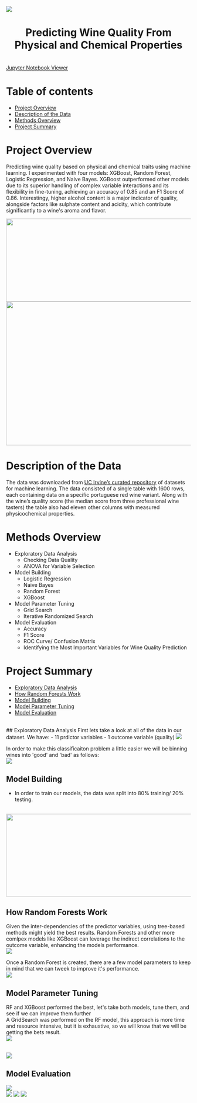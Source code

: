 <img src="images/title_photo.jpg" style>
<h1 align="center">Predicting Wine Quality From Physical and Chemical Properties</h1>

<br>
<a href="https://nbviewer.org/github/BrianMillerS/wine_quality_classification/blob/main/wine_score_classification.ipynb" target="_blank">Jupyter Notebook Viewer</a>
<br>

# Table of contents
- [Project Overview](#Project-Overview)
- [Description of the Data](#Description-of-the-Data)
- [Methods Overview](#methods-overview)
- [Project Summary](#project-summary)

# Project Overview
Predicting wine quality based on physical and chemical traits using machine learning. I experimented with four models: XGBoost, Random Forest, Logistic Regression, and Naive Bayes. XGBoost outperformed other models due to its superior handling of complex variable interactions and its flexibility in fine-tuning, achieving an accuracy of 0.85 and an F1 Score of 0.86. Interestingy, higher alcohol content is a major indicator of quality, alongside factors like sulphate content and acidity, which contribute significantly to a wine's aroma and flavor.

<img src="images/results_summary_table.png" width="532" height="225">
<img src="images/XGB_gain.png" width="532" height="391">

# Description of the Data
The data was downloaded from <a href="https://archive.ics.uci.edu/dataset/186/wine+quality" target="_blank">UC Irvine’s curated repository</a> of datasets for machine learning. The data consisted of a single table with 1600 rows, each containing data on a specific portuguese red wine variant. Along with the wine’s quality score (the median score from three professional wine tasters) the table also had eleven other columns with measured physicochemical properties.

# Methods Overview
+ Exploratory Data Analysis
  + Checking Data Quality
  + ANOVA for Variable Selection
+ Model Building
  + Logistic Regression
  + Naive Bayes
  + Random Forest
  + XGBoost
+ Model Parameter Tuning
  + Grid Search
  + Iterative Randomized Search
+ Model Evaluation
  + Accuracy
  + F1 Score
  + ROC Curve/ Confusion Matrix
  + Identifying the Most Important Variables for Wine Quality Prediction

# Project Summary
- [Exploratory Data Analysis](#Exploratory-Data-Analysis)
- [How Random Forests Work](#How-Random-Forests-Work)
- [Model Building](Model-Building)
- [Model Parameter Tuning](Model-Parameter-Tuning)
- [Model Evaluation](Model-Evaluation)

<br>
## Exploratory Data Analysis
First lets take a look at all of the data in our dataset. 
We have:
  - 11 prdictor variables
  - 1 outcome variable (quality)
<img src="images/variable_distributions.png" style>
<br>

In order to make this classificaiton problem a little easier we will be binning wines into 'good' and 'bad' as follows:
<br>
<img src="images/data_binning.png" style>
<br>

## Model Building
  - In order to train our models, the data was split into 80% training/ 20% testing.
<br>
<img src="images/results_summary_table.png" width="532" height="225">
<br>

## How Random Forests Work
Given the inter-dependencies of the predictor variables, using tree-based methods might yield the best results. Random Forests and other more comlpex models like XGBoost can leverage the indirect correlations to the outcome variable, enhancing the models performance. 
<br>
<img src="images/RF_building_a_forest_explained.png" style>
<br>

Once a Random Forest is created, there are a few model parameters to keep in mind that we can tweek to improve it's performance.
<br>
<img src="images/RF_parameter_tuning_explained.png" style>
<br>

## Model Parameter Tuning
RF and XGBoost performed the best, let's take both models, tune them, and see if we can improve them further
<br>
A GridSearch was performed on the RF model, this approach is more time and resource intensive, but it is exhaustive, so we will know that we will be getting the bets result. 
<br>
<img src="images/RF_results.png" style>
<br>

<br>
<img src="images/XGB_results.png" style>
<br>

## Model Evaluation

<img src="images/XBG_roc.png" style>
<br>

<img src="images/XGB_confusion.png" style>
<img src="images/XGB_correlation.png" style>
<img src="images/XGB_gain.png" style>



